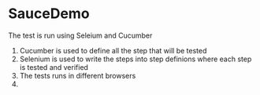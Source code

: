 # SauceDemo
The test is run using Seleium and Cucumber
1. Cucumber is used to define all the step that will be tested
2. Selenium is used to write the steps into step definions where each step is tested and verified
3. The tests runs in different browsers
4. 
